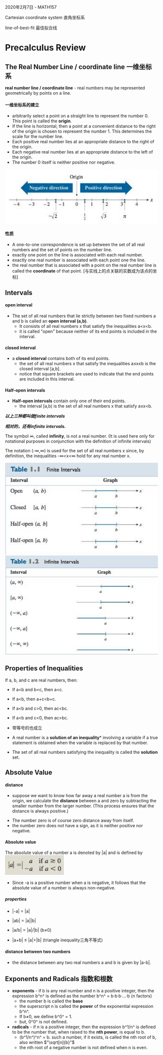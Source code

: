 2020年2月7日 - MATH157

Cartesian coordinate system 直角坐标系

line-of-best-fit 最佳拟合线



# Precalculus Review 

## The Real Number Line / coordinate line 一维坐标系

**real number line / coordinate line** - real numbers may be represented geometrically by points on a line. 

#### 一维坐标系的建立

* arbitrarily select a point on a straight line to represent the number 0. This point is called the **origin**. 
* If the line is horizontal, then a point at a convenient distance to the right of the origin is chosen to represent the number 1. This determines the scale for the number line. 
* Each positive real number lies at an appropriate distance to the right of the origin.
* Each negative real number lies at an appropriate distance to the left of the origin. 
* The number 0 itself is neither positive nor negative. 

<img src="img/corLine.png" />

#### 性质

* A one-to-one correspondence is set up between the set of all real numbers and the set of points on the number line. 
* exactly one point on the line is associated with each real number. 
* exactly one real number is associated with each point one the line. 
* the real number that is associated with a point on the real number line is called the **coordinate** of that point. [与实线上的点关联的实数成为该点的坐标]

## Intervals

#### open interval

* The set of all real numbers that lie strictly between two fixed numbers a and b is called an **open interval (a,b)**. 
  * It consists of all real numbers x that satisfy the inequalities a<x<b.
  * it is called "open" because neither of its end points is included in the interval. 

#### closed interval

* a **closed interval** contains both of its end points. 
  * the set of all real numbers x that satisfy the inequalities a≤x≤b is the closed interval [a,b]. 
  * notice that square brackets are used to indicate that the end points are included in this interval. 

#### Half-open intervals

* **Half-open intervals** contain only one of their end points. 
  * the interval [a,b) is the set of all real numbers x that satisfy a≤x<b. 

***以上三种都叫做finite intervals***

***相对的，还有infinite intervals.*** 

The symbol ∞, called **infinity**, is not a real number. (It is used here only for notational purposes in conjunction with the definition of infinite intervals)

The notation (-∞,∞) is used for the set of all real numbers x since, by definition, the inequalities -∞<x<∞ hold for any real number x. 

<img src="img/finInt.png" />

<img src="img/InfInt.png" />

## Properties of Inequalities

If a, b, and c are real numbers, then:

* If a<b and b<c, then a<c.
* If a<b, then a+c<b+c.
* If a\<b and c>0, then ac<bc. 
* If a<b and c<0, then ac>bc.
* 带等号的也成立

* A real number is a **solution of an inequality*** involving a variable if a true statement is obtained when the variable is replaced by that number. 
* The set of all real numbers satisfying the inequality is called the **solution** set. 

## Absolute Value 

#### distance 

- suppose we want to know how far away a real number a is from the origin, we calculate the **distance** between a and zero by subtracting the smaller number from the larger number. (This process ensures that the distance is always positive.)

* The number zero is of course zero distance away from itself. 
* the number zero does not have a sign, as it is neither positive nor negative. 

#### Absolute value 

The absolute value of a number a is denoted by |a| and is defined by <img src="img/abs.png" />

* Since -a is a positive number when a is negative, it follows that the absolute value of a number is always non-negative. 

##### properties

* \|-a| = |a| 

* \|ab| = |a||b|

* \|a/b| = |a|/|b| (b≠0)
* \|a+b| ≤ |a|+|b|  (triangle inequality三角不等式)

#### distance between two numbers

* the distance between any two real numbers a and b is given by |a-b|.

## Exponents and Radicals 指数和根数

* **exponents** - if b is any real number and n is a positive integer, then the expression b^n^ is defined as the number b^n^ = b·b·b·...·b (n factors)
  * the number b is called the **base**
  * the superscript n is called the **power** of the exponential expression b^n^. 
  * If b≠0, we define b^0^ = 1. 
  * but, 0^0^ is not defined. 
* **radicals** - if n is a positive integer, then the expression b^1/n^ is defined to be the number that, when raised to the **nth power**, is equal to b. 
  * (b^1/n^)^n^ = b. such a number, if it exists, is called the nth root of b, also written $"\sqrt[n]{b}"$
  * the nth root of a negative number is not defined when n is even. 